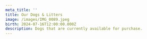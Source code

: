 ```yaml
---
meta_title: ''
title: Our Dogs & Litters
image: /images/IMG_0089.jpeg
birth: 2024-07-16T12:00:00.000Z
description: Dogs that are currently available for purchase.
---
```


